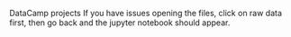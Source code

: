 DataCamp projects
If you have issues opening the files, click on raw data first, then go back and the jupyter notebook should appear. 
